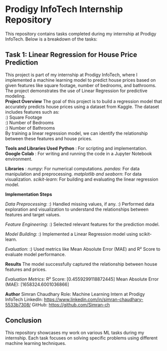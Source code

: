# Prodigy InfoTech Internship Repository

This repository contains tasks completed during my internship at Prodigy InfoTech. Below is a breakdown of the tasks:

## Task 1: Linear Regression for House Price Prediction
This project is part of my internship at Prodigy InfoTech, where I implemented a machine learning model to predict house prices based on given features like square footage, number of bedrooms, and bathrooms. The project demonstrates the use of Linear Regression for predictive modeling.
<br>
**Project Overview**
The goal of this project is to build a regression model that accurately predicts house prices using a dataset from Kaggle. The dataset includes features such as:
<br>
:) Square Footage
<br>
:) Number of Bedrooms
<br>
:) Number of Bathrooms
<br>
By training a linear regression model, we can identify the relationship between these features and house prices.

**Tools and Libraries Used**
**Python** : For scripting and implementation.
**Google Colab** : For writing and running the code in a Jupyter Notebook environment.

**Libraries** :
*numpy*: For numerical computations.
*pandas*: For data manipulation and preprocessing.
*matplotlib and seaborn*: For data visualization.
*scikit-learn*: For building and evaluating the linear regression model.

**Implementation Steps**

*Data Preprocessing*: 
:) Handled missing values, if any.
:) Performed data exploration and visualization to understand the relationships between features and target values.

*Feature Engineering*:
:) Selected relevant features for the prediction model.

*Model Building*:
:) Implemented a Linear Regression model using scikit-learn.

*Evaluation*:
:) Used metrics like Mean Absolute Error (MAE) and R² Score to evaluate model performance.

**Results**
The model successfully captured the relationship between house features and prices.

*Evaluation Metrics*:
R² Score: [0.4559299118872445]
Mean Absolute Error (MAE): [1658324.6001036866]

**Author**
Simran Chaudhary
Role: Machine Learning Intern at Prodigy InfoTech
LinkedIn: https://www.linkedin.com/in/simran-chaudhary-5533b7308/
GitHub: https://github.com/Simran-ch



## Conclusion
This repository showcases my work on various ML tasks during my internship. Each task focuses on solving specific problems using different machine learning techniques.
